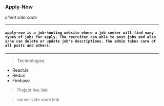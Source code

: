### **Apply-Now**
_client side code_
<hr>

#### `apply-now is a job-hunting website where a job seeker will find many types of jobs for apply. The recruiter can able to post jobs and also s/he can delete or update job's descriptions. The admin takes care of all posts and others.`

<hr>

> Technologies
* ReactJs 
* Redux 
* Firebase 


> Project live link

> server side code link


